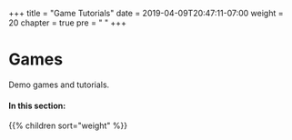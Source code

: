 +++
title = "Game Tutorials"
date = 2019-04-09T20:47:11-07:00
weight = 20
chapter = true
pre = "<i class='fas fa-chess-pawn fa-fw'></i> "
+++

# <i class='fas fa-chess-pawn'></i> Games

Demo games and tutorials.

#### In this section:

{{% children  sort="weight" %}}